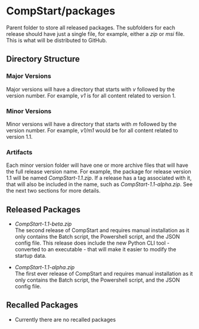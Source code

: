 # CompStart/packages

Parent folder to store all released packages. The subfolders for each release should have just a single file, for example, either a _zip_ or _msi_ file. This is what will be distributed to GitHub.

## Directory Structure

### Major Versions

Major versions will have a directory that starts with _v_ followed by the version number. For example, _v1_ is for all content related to version 1.

### Minor Versions

Minor versions will have a directory that starts with _m_ followed by the version number. For example, _v1/m1_ would be for all content related to version 1.1.

### Artifacts

Each minor version folder will have one or more archive files that will have the full release version name. For example, the package for release version 1.1 will be named _CompStart-1.1.zip_. If a release has a tag associated with it, that will also be included in the name, such as _CompStart-1.1-alpha.zip_. See the next two sections for more details.


## Released Packages

- _CompStart-1.1-beta.zip_
<br>The second release of CompStart and requires manual installation as it only contains the Batch script, the Powershell script, and the JSON config file. This release does include the new Python CLI tool - converted to an executable - that will make it easier to modify the startup data.

- _CompStart-1.1-alpha.zip_
<br>The first ever release of CompStart and requires manual installation as it only contains the Batch script, the Powershell script, and the JSON config file.

## Recalled Packages

- Currently there are no recalled packages